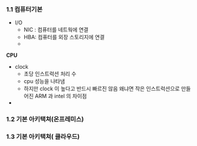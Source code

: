 ### 1.1 컴퓨터기본

- I/O 
	- NIC : 컴퓨터를 네트웍에 연결
	- HBA: 컴퓨터를 외장 스토리지에 연결
	- 
**CPU**
- clock
	- 초당 인스트럭션 처리 수
	- cpu 성능을 나타냄
	- 하지만 clock 이 높다고 반드시 빠르진 않음 왜냐면 작은 인스트럭션으로 만들어진 ARM 과 intel 의 차이점
- 

### 1.2 기본 아키택쳐(온프레미스)


### 1.3 기본 아키택쳐( 클라우드)